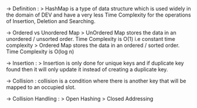 -> Definition : 
    > HashMap is a type of data structure which is used widely in the domain of DEV and have a very less Time Complexity for the operations of Insertion, Deletion and Searching.

-> Ordered vs Unordered Map
    > UnOrdered Map stores the data in an unordered / unsorted order. Time Complexity is O(1) i.e constant time complexity
    > Ordered Map stores the data in an ordered / sorted order. Time Complexity is O(log n)

-> Insertion : 
    > Insertion is only done for unique keys and if duplicate key found then it will only update it instead of creating a duplicate key.

-> Collision : collision is a condition where there is another key that will be mapped to an occupied slot.

-> Collision Handling : 
    > Open Hashing
    > Closed Addressing